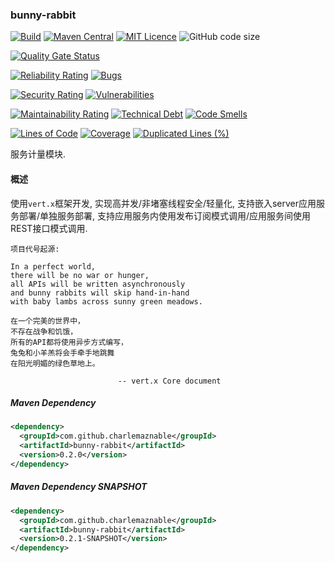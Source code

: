 ### bunny-rabbit

[![Build](https://github.com/CharLemAznable/bunny-rabbit/actions/workflows/build.yml/badge.svg)](https://github.com/CharLemAznable/bunny-rabbit/actions/workflows/build.yml)
[![Maven Central](https://maven-badges.herokuapp.com/maven-central/com.github.charlemaznable/bunny-rabbit/badge.svg)](https://maven-badges.herokuapp.com/maven-central/com.github.charlemaznable/bunny-rabbit/)
[![MIT Licence](https://badges.frapsoft.com/os/mit/mit.svg?v=103)](https://opensource.org/licenses/mit-license.php)
![GitHub code size](https://img.shields.io/github/languages/code-size/CharLemAznable/bunny-rabbit)

[![Quality Gate Status](https://sonarcloud.io/api/project_badges/measure?project=CharLemAznable_bunny-rabbit&metric=alert_status)](https://sonarcloud.io/dashboard?id=CharLemAznable_bunny-rabbit)

[![Reliability Rating](https://sonarcloud.io/api/project_badges/measure?project=CharLemAznable_bunny-rabbit&metric=reliability_rating)](https://sonarcloud.io/dashboard?id=CharLemAznable_bunny-rabbit)
[![Bugs](https://sonarcloud.io/api/project_badges/measure?project=CharLemAznable_bunny-rabbit&metric=bugs)](https://sonarcloud.io/dashboard?id=CharLemAznable_bunny-rabbit)

[![Security Rating](https://sonarcloud.io/api/project_badges/measure?project=CharLemAznable_bunny-rabbit&metric=security_rating)](https://sonarcloud.io/dashboard?id=CharLemAznable_bunny-rabbit)
[![Vulnerabilities](https://sonarcloud.io/api/project_badges/measure?project=CharLemAznable_bunny-rabbit&metric=vulnerabilities)](https://sonarcloud.io/dashboard?id=CharLemAznable_bunny-rabbit)

[![Maintainability Rating](https://sonarcloud.io/api/project_badges/measure?project=CharLemAznable_bunny-rabbit&metric=sqale_rating)](https://sonarcloud.io/dashboard?id=CharLemAznable_bunny-rabbit)
[![Technical Debt](https://sonarcloud.io/api/project_badges/measure?project=CharLemAznable_bunny-rabbit&metric=sqale_index)](https://sonarcloud.io/dashboard?id=CharLemAznable_bunny-rabbit)
[![Code Smells](https://sonarcloud.io/api/project_badges/measure?project=CharLemAznable_bunny-rabbit&metric=code_smells)](https://sonarcloud.io/dashboard?id=CharLemAznable_bunny-rabbit)

[![Lines of Code](https://sonarcloud.io/api/project_badges/measure?project=CharLemAznable_bunny-rabbit&metric=ncloc)](https://sonarcloud.io/dashboard?id=CharLemAznable_bunny-rabbit)
[![Coverage](https://sonarcloud.io/api/project_badges/measure?project=CharLemAznable_bunny-rabbit&metric=coverage)](https://sonarcloud.io/dashboard?id=CharLemAznable_bunny-rabbit)
[![Duplicated Lines (%)](https://sonarcloud.io/api/project_badges/measure?project=CharLemAznable_bunny-rabbit&metric=duplicated_lines_density)](https://sonarcloud.io/dashboard?id=CharLemAznable_bunny-rabbit)

服务计量模块.

#### 概述

使用```vert.x```框架开发, 实现高并发/非堵塞线程安全/轻量化, 支持嵌入server应用服务部署/单独服务部署, 支持应用服务内使用发布订阅模式调用/应用服务间使用REST接口模式调用.

```
项目代号起源:

In a perfect world,
there will be no war or hunger,
all APIs will be written asynchronously
and bunny rabbits will skip hand-in-hand
with baby lambs across sunny green meadows.

在一个完美的世界中，
不存在战争和饥饿，
所有的API都将使用异步方式编写，
兔兔和小羊羔将会手牵手地跳舞
在阳光明媚的绿色草地上。

                        -- vert.x Core document
```

##### Maven Dependency

```xml
<dependency>
  <groupId>com.github.charlemaznable</groupId>
  <artifactId>bunny-rabbit</artifactId>
  <version>0.2.0</version>
</dependency>
```

##### Maven Dependency SNAPSHOT

```xml
<dependency>
  <groupId>com.github.charlemaznable</groupId>
  <artifactId>bunny-rabbit</artifactId>
  <version>0.2.1-SNAPSHOT</version>
</dependency>
```
